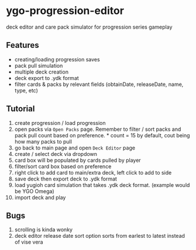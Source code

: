 # ygo-progression-editor

deck editor and care pack simulator for progression series gameplay

## Features

- creating/loading progression saves
- pack pull simulation
- multiple deck creation
- deck export to .ydk format
- filter cards & packs by relevant fields (obtainDate, releaseDate, name, type, etc)

## Tutorial

1. create progression / load progression
2. open packs via `Open Packs` page. Remember to filter / sort packs and pack pull count based on preference. \* count = 15 by default, cout being how many packs to pull
3. go back to main page and open `Deck Editor` page
4. create / select deck via dropdown
5. card box will be populated by cards pulled by player
6. filter/sort card box based on preference
7. right click to add card to main/extra deck, left click to add to side
8. save deck then export deck to .ydk format
9. load yugioh card simulation that takes .ydk deck format. (example would be YGO Omega)
10. import deck and play

## Bugs

1. scrolling is kinda wonky
2. deck editor release date sort option sorts from earlest to latest instead of vise vera
